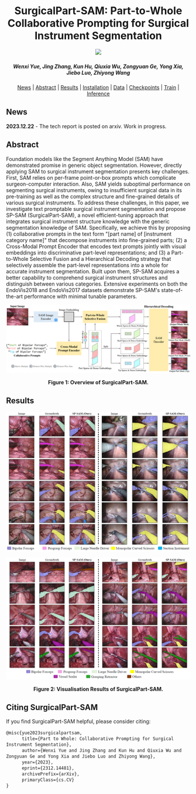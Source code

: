 <h1 align="center"> SurgicalPart-SAM: Part-to-Whole Collaborative Prompting for Surgical Instrument Segmentation </h1>
<p align="center">
<a href="https://arxiv.org/pdf/2312.14481.pdf"><img src="https://img.shields.io/badge/arXiv-Paper-<color>"></a>
</p>
<h5 align="center"><em>Wenxi Yue, Jing Zhang, Kun Hu, Qiuxia Wu, Zongyuan Ge, Yong Xia, Jiebo Luo, Zhiyong Wang</em></h5>
</p>
<p align="center">
  <a href="#news">News</a> |
  <a href="#abstract">Abstract</a> |
  <a href="#results">Results</a> |
  <a href="#installation">Installation</a> |
  <a href="#data">Data</a> |
  <a href="#checkpoints">Checkpoints</a> |
  <a href="#train">Train</a> |
  <a href="#inference">Inference</a>
</p>


## News 

**2023.12.22** - The tech report is posted on arxiv. Work in progress.


## Abstract 
Foundation models like the Segment Anything Model (SAM) have demonstrated promise in generic object segmentation. However, directly applying SAM to surgical instrument segmentation presents key challenges. First, SAM relies on per-frame point-or-box prompts which complicate surgeon-computer interaction. Also, SAM yields suboptimal performance on segmenting surgical instruments, owing to insufficient surgical data in its pre-training as well as the complex structure and fine-grained details of various surgical instruments. To address these challenges, in this paper, we investigate text promptable surgical instrument segmentation and propose SP-SAM (SurgicalPart-SAM), a novel efficient-tuning approach that integrates surgical instrument structure knowledge with the generic segmentation knowledge of SAM. Specifically, we achieve this by proposing (1) collaborative prompts in the text form "[part name] of [instrument category name]" that decompose instruments into fine-grained parts; (2) a Cross-Modal Prompt Encoder that encodes text prompts jointly with visual embeddings into discriminative part-level representations; and (3) a Part-to-Whole Selective Fusion and a Hierarchical Decoding strategy that selectively assemble the part-level representations into a whole for accurate instrument segmentation. Built upon them, SP-SAM acquires a better capability to comprehend surgical instrument structures and distinguish between various categories. Extensive experiments on both the EndoVis2018 and EndoVis2017 datasets demonstrate SP-SAM's state-of-the-art performance with minimal tunable parameters.

![](assets/method.png)
<figcaption align = "center"><b>Figure 1: Overview of SurgicalPart-SAM. 
 </b></figcaption>


 ## Results

<p align="center">
  <img src="assets/results_endovis18.png" alt="Image Description" width="900" height="YOUR_HEIGHT">
</p>

<p align="center">
  <img src="assets/results_endovis17.png" alt="Image Description" width="910" height="YOUR_HEIGHT">
</p>
<figcaption align = "center"><b>Figure 2: Visualisation Results of SurgicalPart-SAM.
 </b></figcaption>


 ##  Citing SurgicalPart-SAM

If you find SurgicalPart-SAM helpful, please consider citing:
```
@misc{yue2023surgicalpartsam,
      title={Part to Whole: Collaborative Prompting for Surgical Instrument Segmentation}, 
      author={Wenxi Yue and Jing Zhang and Kun Hu and Qiuxia Wu and Zongyuan Ge and Yong Xia and Jiebo Luo and Zhiyong Wang},
      year={2023},
      eprint={2312.14481},
      archivePrefix={arXiv},
      primaryClass={cs.CV}
}
```
